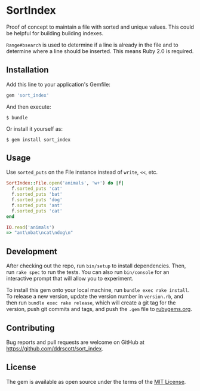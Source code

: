# SortIndex
Proof of concept to maintain a file with sorted and unique values.
This could be helpful for building building indexes.

`Range#bsearch` is used to determine if a line is already in the file and
to determine where a line should be inserted. This means Ruby 2.0 is required.

## Installation

Add this line to your application's Gemfile:

```ruby
gem 'sort_index'
```

And then execute:

    $ bundle

Or install it yourself as:

    $ gem install sort_index

## Usage

Use `sorted_puts` on the File instance instead of `write`, `<<`, etc.

```ruby
SortIndex::File.open('animals', 'w+') do |f|
  f.sorted_puts 'cat'
  f.sorted_puts 'bat'
  f.sorted_puts 'dog'
  f.sorted_puts 'ant'
  f.sorted_puts 'cat'
end

IO.read('animals')
=> "ant\nbat\ncat\ndog\n"
```

## Development

After checking out the repo, run `bin/setup` to install dependencies. Then, run `rake spec` to run the tests. You can also run `bin/console` for an interactive prompt that will allow you to experiment.

To install this gem onto your local machine, run `bundle exec rake install`. To release a new version, update the version number in `version.rb`, and then run `bundle exec rake release`, which will create a git tag for the version, push git commits and tags, and push the `.gem` file to [rubygems.org](https://rubygems.org).

## Contributing

Bug reports and pull requests are welcome on GitHub at https://github.com/ddrscott/sort_index.


## License

The gem is available as open source under the terms of the [MIT License](http://opensource.org/licenses/MIT).

